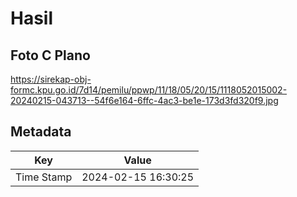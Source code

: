 # Hasil

## Foto C Plano

https://sirekap-obj-formc.kpu.go.id/7d14/pemilu/ppwp/11/18/05/20/15/1118052015002-20240215-043713--54f6e164-6ffc-4ac3-be1e-173d3fd320f9.jpg


## Metadata

| Key        | Value               |
| ---------- | ------------------- |
| Time Stamp | 2024-02-15 16:30:25 |



